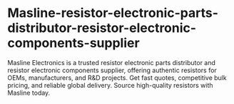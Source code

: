 # Masline-resistor-electronic-parts-distributor-resistor-electronic-components-supplier
Masline Electronics is a trusted resistor electronic parts distributor and resistor electronic components supplier, offering authentic resistors for OEMs, manufacturers, and R&amp;D projects. Get fast quotes, competitive bulk pricing, and reliable global delivery. Source high-quality resistors with Masline today.
